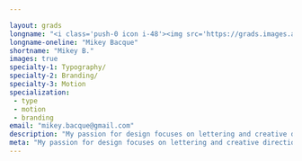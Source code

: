 ```yaml
---

layout: grads
longname: "<i class='push-0 icon i-48'><img src='https://grads.images.algonquindesign.ca/2017/icons/mikey.gif' alt='new designer'></i>Mikey <br>Bacque"
longname-oneline: "Mikey Bacque"
shortname: "Mikey B."
images: true
specialty-1: Typography/
specialty-2: Branding/
specialty-3: Motion
specialization:
 - type
 - motion
 - branding
email: "mikey.bacque@gmail.com"
description: "My passion for design focuses on lettering and creative direction. I see the beauty of imperfection and apply organic designs to my work."
meta: "My passion for design focuses on lettering and creative direction. I see the beauty of imperfection and apply organic designs to my work."
---
```

